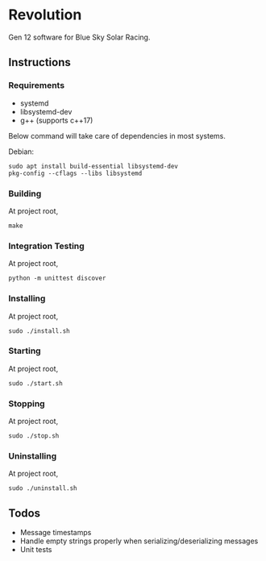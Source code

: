 # Revolution

Gen 12 software for Blue Sky Solar Racing.

## Instructions

### Requirements

- systemd
- libsystemd-dev
- g++ (supports c++17)

Below command will take care of dependencies in most systems.

Debian:

	sudo apt install build-essential libsystemd-dev
	pkg-config --cflags --libs libsystemd

### Building

At project root,

	make

### Integration Testing

At project root,

	python -m unittest discover

### Installing

At project root,

	sudo ./install.sh

### Starting

At project root,

	sudo ./start.sh

### Stopping

At project root,

	sudo ./stop.sh

### Uninstalling

At project root,

	sudo ./uninstall.sh

## Todos

- Message timestamps
- Handle empty strings properly when serializing/deserializing messages
- Unit tests
